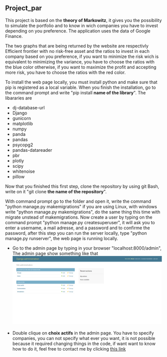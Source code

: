 <h2>Project_par</h2>


  <p>This project is based on the <b>theory of Markowitz</b>, it gives you the possibility to simulate the portfolio and to know in wich companies you have to invest depending on you preference. The application uses the data of Google Finance.</p>
  
  <p>
  The two graphs that are being returned by the website are respectivly Efficient frontier with no risk-free asset and the ratios to invest in each company based on you preference, if you want to minimize the risk wich is equivalent to minimizing the variance, you have to choose the ratios with the blue color otherwise, if you want to maximize the profit and accepting more risk, you have to choose the ratios with the red color.
  </p>
  
  <p>
  To install the web page locally, you must install python and make sure that pip is registered as a local variable. When you finish the installation, go to the command prompt and write "pip install <b>name of the library</b>". The libararies are 
  </p>

<ul>
  <li>dj-database-url</li>
  <li>Django</li>
  <li>gunicorn</li>
  <li>matplotlib</li>
  <li>numpy</li>
  <li>panda</li>
<li>pandas</li>
  <li>psycopg2</li>
  <li>pandas-datareader</li>
  <li>pbr</li>
<li>plotly</li>
  <li>scipy</li>
  <li>whitenoise</li>
  <li>pillow</li>
</ul>

<p>
 Now that you finished this first step, clone the repository by using git Bash, write on it "git clone <b>the name of the repository</b>". 
</p>

<p>
  With command prompt go to the folder and open it, write the command "python manage.py makemigrations" if you are using Linux, with windows write "python manage.py makemigrations", do the same thing this time with migrate unstead of makemigrations. Now create a user by typing on the command prompt "python manage.py createsuperuser", it will ask you to enter a username, a mail adresse, and a password and to confirme the password, after this step you can run the server locally, type "python manage.py runserver", the web page is running locally.
</p>

<ul>
  <li>Go to the admin page by typing in your browser "localhost:8000/admin", The admin page show something like that <img src="https://github.com/sarrme/par/blob/master/admin%20page.PNG"></img></li>
  <br/>
  <li>Double clique on <b>choix actifs</b> in the admin page. You have to specify companies, you can not specify what ever you want, it is not possible because it required changing things in the code, if want want to know how to do it, feel free to contact me by clicking <a href="mailto:sarroukh.issame@gmail.com?&subject=Questions&body=Mettre%20your%20questions%20here">this link</a></li>
</ul>

